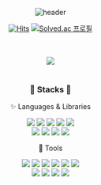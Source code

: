 <div align="center">
 
![header](https://capsule-render.vercel.app/api?type=waving&color=auto&customColorList=0,1,3,7,13,17&height=300&section=header&text=parkyolo&fontSize=90)

[![Hits](https://hits.seeyoufarm.com/api/count/incr/badge.svg?url=https%3A%2F%2Fgithub.com%2Fparkyolo%2Fparkyolo%2F&count_bg=%23FF8AE9&title_bg=%23555555&icon=&icon_color=%23E7E7E7&title=hits&edge_flat=false)](https://hits.seeyoufarm.com)
[![Solved.ac
프로필](http://mazassumnida.wtf/api/mini/generate_badge?boj=papapaa)](https://solved.ac/papapaa)

<br><br><img src="https://github-readme-stats.vercel.app/api/top-langs/?username=parkyolo&layout=compact"><br><br>

### :frog: Stacks :frog: 

<p>✨ Languages & Libraries</p>
<img src="https://img.shields.io/badge/PYTHON-3776AB?style=flat-square&logo=python&logoColor=white"> <img src="https://img.shields.io/badge/JAVA-FFFFFF?style=flat-square&logo=openjdk&logoColor=black"> <img src="https://img.shields.io/badge/HTML5-E34F26?style=flat-square&logo=html5&logoColor=white"> <img src="https://img.shields.io/badge/CSS3-1572B6?style=flat-square&logo=css3&logoColor=white"> <img src="https://img.shields.io/badge/JAVASCRIPT-F7DF1E?style=flat-square&logo=javascript&logoColor=white">
<br><img src="https://img.shields.io/badge/ORACLE SQL-F80000?style=flat-square&logo=oracle&logoColor=white"> <img src="https://img.shields.io/badge/C++-00599C?style=flat-square&logo=cplusplus&logoColor=white"> <img src="https://img.shields.io/badge/REACT-61DAFB?style=flat-square&logo=react&logoColor=white"> <img src="https://img.shields.io/badge/VUE-4FC08D?style=flat-square&logo=vuedotjs&logoColor=white">
<br>
<p>🔨 Tools</p>
<img src="https://img.shields.io/badge/VISUAL STUDIO CODE-007ACC?style=flat-square&logo=visualstudiocode&logoColor=white"> <img src="https://img.shields.io/badge/INTELLIJ IDEA-000000?style=flat-square&logo=intellijidea&logoColor=white"> <img src="https://img.shields.io/badge/GIT-F05032?style=flat-square&logo=git&logoColor=white"> <img src="https://img.shields.io/badge/GITHUB-181717?style=flat-square&logo=github&logoColor=white"> <img src="https://img.shields.io/badge/ECLIPSE IDE-2C2255?style=flat-square&logo=eclipseide&logoColor=white"> <img src="https://img.shields.io/badge/PYCHARM-000000?style=flat-square&logo=pycharm&logoColor=black">
<br><img src="https://img.shields.io/badge/APACHE TOMCAT-F8DC75?style=flat-square&logo=apachetomcat&logoColor=black"> <img src="https://img.shields.io/badge/SLACK-4A154B?style=flat-square&logo=slack&logoColor=white"> <img src="https://img.shields.io/badge/GITHUB PROJECTS-181717?style=flat-square&logo=github&logoColor=white"> <img src="https://img.shields.io/badge/DISCORD-5865F2?style=flat-square&logo=discord&logoColor=white">


</div>
